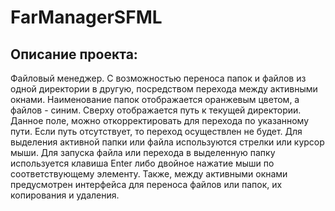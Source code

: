 # FarManagerSFML
## Описание проекта:
Файловый менеджер. С возможностью переноса папок и файлов из одной директории в другую, посредством перехода между активными окнами.
Наименование папок отображается оранжевым цветом, а файлов - синим.
Сверху отображается путь к текущей директории. Данное поле, можно откорректировать для перехода по указанному пути.
Если путь отсутствует, то переход осуществлен не будет.
Для выделения активной папки или файла используются стрелки или курсор мыши. 
Для запуска файла или перехода в выделенную папку используется клавиша Enter либо двойное нажатие мыши по соответствующему элементу.
Также, между активными окнами предусмотрен интерфейса для переноса файлов или папок, их копирования и удаления.
